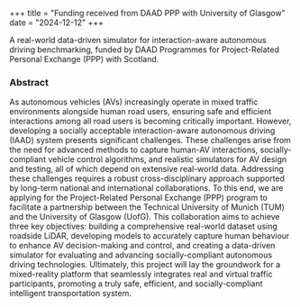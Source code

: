 +++
title = "Funding received from DAAD PPP with University of Glasgow"
date = "2024-12-12"
+++

A real-world data-driven simulator for interaction-aware autonomous driving benchmarking, funded by DAAD Programmes for Project-Related Personal Exchange (PPP) with Scotland.

<!--more-->

### Abstract

As autonomous vehicles (AVs) increasingly operate in mixed traffic environments alongside human road users, ensuring safe and efficient interactions among all road users is becoming critically important. However, developing a socially acceptable interaction-aware autonomous driving (IAAD) system presents significant challenges. These challenges arise from the need for advanced methods to capture human-AV interactions, socially-compliant vehicle control algorithms, and realistic simulators for AV design and testing, all of which depend on extensive real-world data. Addressing these challenges requires a robust cross-disciplinary approach supported by long-term national and international collaborations. To this end, we are applying for the Project-Related Personal Exchange (PPP) program to facilitate a partnership between the Technical University of Munich (TUM) and the University of Glasgow (UofG). This collaboration aims to achieve three key objectives: building a comprehensive real-world dataset using roadside LiDAR, developing models to accurately capture human behaviour to enhance AV decision-making and control, and creating a data-driven simulator for evaluating and advancing socially-compliant autonomous driving technologies. Ultimately, this project will lay the groundwork for a mixed-reality platform that seamlessly integrates real and virtual traffic participants, promoting a truly safe, efficient, and socially-compliant intelligent transportation system.